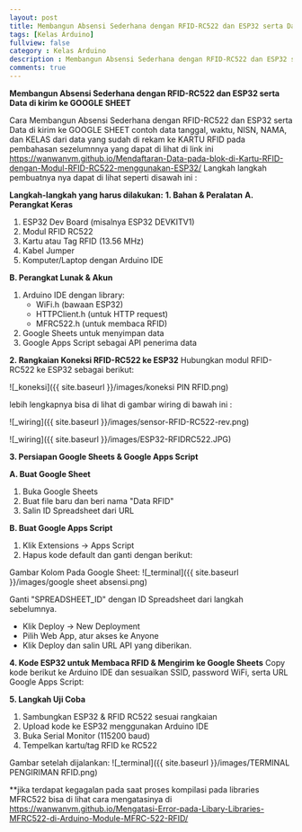```yaml
---
layout: post
title: Membangun Absensi Sederhana dengan RFID-RC522 dan ESP32 serta Data di kirim ke GOOGLE SHEET
tags: [Kelas Arduino]
fullview: false
category : Kelas Arduino
description : Membangun Absensi Sederhana dengan RFID-RC522 dan ESP32 serta Data di kirim ke GOOGLE SHEET
comments: true
---
```

**Membangun Absensi Sederhana dengan RFID-RC522 dan ESP32 serta Data di kirim ke GOOGLE SHEET**

Cara Membangun Absensi Sederhana dengan RFID-RC522 dan ESP32 serta Data di kirim ke GOOGLE SHEET contoh data tanggal, waktu, NISN, NAMA, dan KELAS dari data yang sudah di rekam ke KARTU RFID pada pembahasan sezelumnnya yang dapat di lihat di link ini <a href="https://wanwanvm.github.io/Mendaftaran-Data-pada-blok-di-Kartu-RFID-dengan-Modul-RFID-RC522-menggunakan-ESP32/">https://wanwanvm.github.io/Mendaftaran-Data-pada-blok-di-Kartu-RFID-dengan-Modul-RFID-RC522-menggunakan-ESP32/</a>
Langkah langkah pembuatnya  nya dapat di lihat seperti disawah ini :

**Langkah-langkah yang harus dilakukan:**
**1. Bahan & Peralatan**
**A. Perangkat Keras**
1. ESP32 Dev Board (misalnya ESP32 DEVKITV1)
2. Modul RFID RC522
3. Kartu atau Tag RFID (13.56 MHz)
4. Kabel Jumper
5. Komputer/Laptop dengan Arduino IDE

**B. Perangkat Lunak & Akun**
1. Arduino IDE dengan library:
    * WiFi.h (bawaan ESP32)
    * HTTPClient.h (untuk HTTP request)
    * MFRC522.h (untuk membaca RFID)
2. Google Sheets untuk menyimpan data
3. Google Apps Script sebagai API penerima data

**2. Rangkaian Koneksi RFID-RC522 ke ESP32**
Hubungkan modul RFID-RC522 ke ESP32 sebagai berikut:

![_koneksi]({{ site.baseurl }}/images/koneksi PIN RFID.png)

lebih lengkapnya bisa di lihat di gambar wiring di bawah ini :

![_wiring]({{ site.baseurl }}/images/sensor-RFID-RC522-rev.png)

![_wiring]({{ site.baseurl }}/images/ESP32-RFIDRC522.JPG)


**3. Persiapan Google Sheets & Google Apps Script**

**A. Buat Google Sheet**
1. Buka Google Sheets
2. Buat file baru dan beri nama "Data RFID"
3. Salin ID Spreadsheet dari URL

**B. Buat Google Apps Script**
1. Klik Extensions → Apps Script
2. Hapus kode default dan ganti dengan berikut:
<script src="https://gist.github.com/wanwanvm/1343b783e40745af2df71410a6fe7b7e.js"></script>

Gambar Kolom Pada Google Sheet:
![_terminal]({{ site.baseurl }}/images/google sheet absensi.png)

Ganti "SPREADSHEET_ID" dengan ID Spreadsheet dari langkah sebelumnya.
- Klik Deploy → New Deployment
- Pilih Web App, atur akses ke Anyone
- Klik Deploy dan salin URL API yang diberikan.

**4. Kode ESP32 untuk Membaca RFID & Mengirim ke Google Sheets**
Copy kode berikut ke Arduino IDE dan sesuaikan SSID, password WiFi, serta URL Google Apps Script:

<script src="https://gist.github.com/wanwanvm/9ef1b96e84646828f71ef8962c531949.js"></script>

**5. Langkah Uji Coba**
1. Sambungkan ESP32 & RFID RC522 sesuai rangkaian
2. Upload kode ke ESP32 menggunakan Arduino IDE
3. Buka Serial Monitor (115200 baud)
4. Tempelkan kartu/tag RFID ke RC522


Gambar setelah dijalankan:
![_terminal]({{ site.baseurl }}/images/TERMINAL PENGIRIMAN RFID.png)

**jika terdapat kegagalan pada saat proses kompilasi pada libraries MFRC522 bisa di lihat cara mengatasinya di <a href="https://wanwanvm.github.io/Mengatasi-Error-pada-Libary-Libraries-MFRC522-di-Arduino-Module-MFRC-522-RFID/">https://wanwanvm.github.io/Mengatasi-Error-pada-Libary-Libraries-MFRC522-di-Arduino-Module-MFRC-522-RFID/</a>


